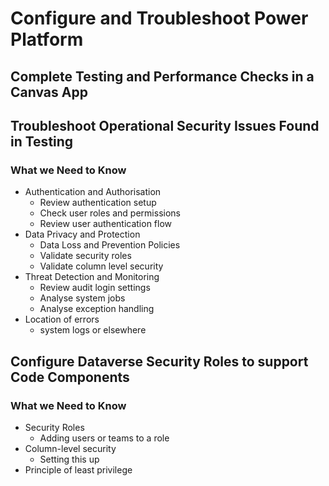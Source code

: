 # Configure and Troubleshoot Power Platform

## Complete Testing and Performance Checks in a Canvas App

## Troubleshoot Operational Security Issues Found in Testing

### What we Need to Know

- Authentication and Authorisation
  - Review authentication setup
  - Check user roles and permissions
  - Review user authentication flow
- Data Privacy and Protection
  - Data Loss and Prevention Policies
  - Validate security roles
  - Validate column level security
- Threat Detection and Monitoring
  - Review audit login settings
  - Analyse system jobs
  - Analyse exception handling
- Location of errors
  - system logs or elsewhere

## Configure Dataverse Security Roles to support Code Components

### What we Need to Know

- Security Roles
  - Adding users or teams to a role
- Column-level security
  - Setting this up
- Principle of least privilege
